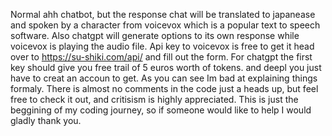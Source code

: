 Normal ahh chatbot, but the response chat will be translated to japanease and spoken by a character from voicevox which is a popular text to speech software. 
Also chatgpt will generate options to its own response while voicevox is playing the audio file. Api key to voicevox is free to get it head over to https://su-shiki.com/api/ and fill out the form. 
For chatgpt the first key should give you free trail of 5 euros worth of tokens. and deepl you just have to creat an accoun to get. 
As you can see Im bad at explaining things formaly. There is almost no comments in the code just a heads up, but feel free to check it out, and critisism is highly appreciated.
This is just the beggining of my coding journey, so if someone would like to help I would gladly thank you.
